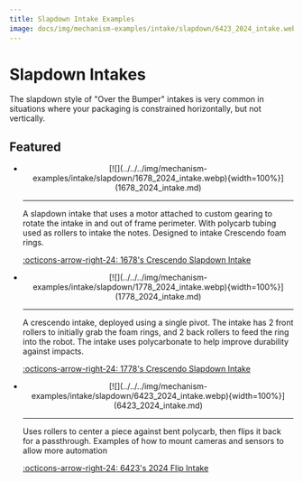 ```yaml
---
title: Slapdown Intake Examples
image: docs/img/mechanism-examples/intake/slapdown/6423_2024_intake.webp
---
```


# Slapdown Intakes

The slapdown style of "Over the Bumper" intakes is very common in situations where your packaging is constrained horizontally, but not vertically.

## Featured

<div class="grid cards" markdown>

-   <center>[![](../../../img/mechanism-examples/intake/slapdown/1678_2024_intake.webp){width=100%}](1678_2024_intake.md)</center>

    ---

    A slapdown intake that uses a motor attached to custom gearing to rotate the intake in and out of frame perimeter. With polycarb tubing used as rollers to intake the notes. Designed to intake Crescendo foam rings.
    
    [:octicons-arrow-right-24: 1678's Crescendo Slapdown Intake](1678_2024_intake.md)

-   <center>[![](../../../img/mechanism-examples/intake/slapdown/1778_2024_intake.webp){width=100%}](1778_2024_intake.md)</center>

    ---

    A crescendo intake, deployed using a single pivot. The intake has 2 front rollers to initially grab the foam rings, and 2 back rollers to feed the ring into the robot. The intake uses polycarbonate to help improve durability against impacts.
    
    [:octicons-arrow-right-24: 1778's Crescendo Slapdown Intake](1778_2024_intake.md)

-   <center>[![](../../../img/mechanism-examples/intake/slapdown/6423_2024_intake.webp){width=100%}](6423_2024_intake.md)</center>

    ---

    Uses rollers to center a piece against bent polycarb, then flips it back for a passthrough. Examples of how to mount cameras and sensors to allow more automation
    
    [:octicons-arrow-right-24: 6423's 2024 Flip Intake](6423_2024_intake.md)

</div>